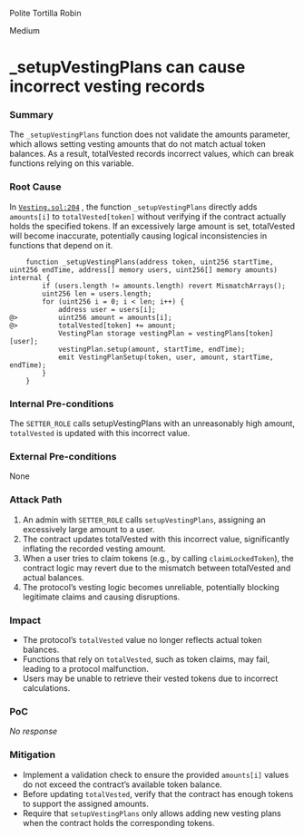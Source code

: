 Polite Tortilla Robin

Medium

# _setupVestingPlans can cause incorrect vesting records

### Summary

The `_setupVestingPlans` function does not validate the amounts parameter, which allows setting vesting amounts that do not match actual token balances. As a result, totalVested records incorrect values, which can break functions relying on this variable.

### Root Cause

In [`Vesting.sol:204`](https://github.com/sherlock-audit/2025-03-symm-io-stacking/blob/d7cf7fc96af1c25b53a7b500a98b411cd018c0d3/token/contracts/vesting/Vesting.sol#L204) , the function `_setupVestingPlans` directly adds `amounts[i]` to `totalVested[token]` without verifying if the contract actually holds the specified tokens. If an excessively large amount is set, totalVested will become inaccurate, potentially causing logical inconsistencies in functions that depend on it.

```solidity
	function _setupVestingPlans(address token, uint256 startTime, uint256 endTime, address[] memory users, uint256[] memory amounts) internal {
		if (users.length != amounts.length) revert MismatchArrays();
		uint256 len = users.length;
		for (uint256 i = 0; i < len; i++) {
			address user = users[i];
@>			uint256 amount = amounts[i];
@>			totalVested[token] += amount;
			VestingPlan storage vestingPlan = vestingPlans[token][user];
			vestingPlan.setup(amount, startTime, endTime);
			emit VestingPlanSetup(token, user, amount, startTime, endTime);
		}
	}
```

### Internal Pre-conditions

The `SETTER_ROLE` calls setupVestingPlans with an unreasonably high amount, `totalVested` is updated with this incorrect value.

### External Pre-conditions

None

### Attack Path

1.	An admin with `SETTER_ROLE` calls `setupVestingPlans`, assigning an excessively large amount to a user.
2.	The contract updates totalVested with this incorrect value, significantly inflating the recorded vesting amount.
3.	When a user tries to claim tokens (e.g., by calling `claimLockedToken`), the contract logic may revert due to the mismatch between totalVested and actual balances.
4.	The protocol’s vesting logic becomes unreliable, potentially blocking legitimate claims and causing disruptions.

### Impact

- The protocol’s `totalVested` value no longer reflects actual token balances.
- Functions that rely on `totalVested`, such as token claims, may fail, leading to a protocol malfunction.
- Users may be unable to retrieve their vested tokens due to incorrect calculations.

### PoC

_No response_

### Mitigation

- Implement a validation check to ensure the provided `amounts[i]` values do not exceed the contract’s available token balance.
- Before updating `totalVested`, verify that the contract has enough tokens to support the assigned amounts.
- Require that `setupVestingPlans` only allows adding new vesting plans when the contract holds the corresponding tokens.